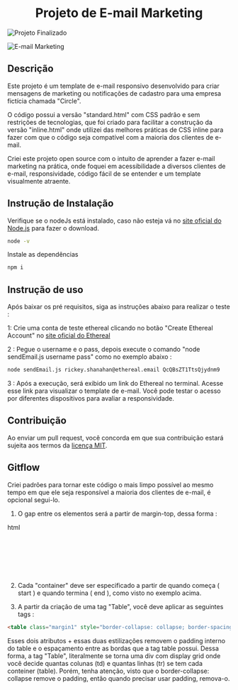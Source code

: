 <h1 align="center"> Projeto de E-mail Marketing </h1>

![Projeto Finalizado](https://img.shields.io/badge/Projeto%20Finalizado-brightgreen?style=flat&logoColor=white)

![E-mail Marketing](https://img.shields.io/badge/E--mail%20Marketing-green?logo=gmail&logoColor=white)

## Descrição 

Este projeto é um template de e-mail responsivo desenvolvido para criar mensagens de marketing ou notificações de cadastro para uma empresa fictícia chamada "Circle".

O código possui a versão "standard.html" com CSS padrão e sem restrições de tecnologias, que foi criado para facilitar a construção da versão "inline.html" onde utilizei das melhores práticas de CSS inline para fazer com que o código seja compatível com a maioria dos clientes de e-mail.

Criei este projeto open source com o intuito de aprender a fazer e-mail marketing na prática, onde foquei em acessibilidade a diversos clientes de e-mail, responsividade, código fácil de se entender e um template visualmente atraente.

## Instrução de Instalação

Verifique se o nodeJs está instalado, caso não esteja vá no [site oficial do Node.js](https://nodejs.org/) para fazer o download.

```bash
node -v
```

Instale as dependências

```bash
npm i
```


## Instrução de uso

Após baixar os pré requisitos, siga as instruções abaixo para realizar o teste :

1: Crie uma conta de teste ethereal clicando no botão "Create Ethereal Account" no [site oficial do Ethereal](https://ethereal.email/)

2 : Pegue o username e o pass, depois execute o comando "node sendEmail.js username pass" como no exemplo abaixo :

```bash
node sendEmail.js rickey.shanahan@ethereal.email QcQBsZT1TtsQjydnm9
```

3 : Após a execução, será exibido um link do Ethereal no terminal. Acesse esse link para visualizar o template de e-mail. Você pode testar o acesso por diferentes dispositivos para avaliar a responsividade.

## Contribuição

Ao enviar um pull request, você concorda em que sua contribuição estará sujeita aos termos da [licença MIT](LICENSE.txt).

## Gitflow

Criei padrões para tornar este código o mais limpo possível ao mesmo tempo em que ele seja responsível a maioria dos clientes de e-mail, é opcional segui-lo.

1) O gap entre os elementos será a partir de margin-top, dessa forma :

html
<!-- start margin 80px -->
<table class="margin1" style="border-collapse: collapse; border-spacing: 0;" cellspacing="0" cellpadding="0">
    <tr>
        <td height="80px" style="line-height: 80px; font-size: 0;">&nbsp;</td>                        
    </tr>
</table>
<!-- end margin 80px -->


2) Cada "container" deve ser especificado a partir de quando começa ( start ) e quando termina ( end ), como visto no exemplo acima.

3) A partir da criação de uma tag "Table", você deve aplicar as seguintes tags :

```html
<table class="margin1" style="border-collapse: collapse; border-spacing: 0;" cellspacing="0" cellpadding="0">
```

Esses dois atributos + essas duas estilizações removem o padding interno do table e o espaçamento entre as bordas que a tag table possui. Dessa forma, a tag "Table", literalmente se torna uma div com display grid onde você decide quantas colunas (td) e quantas linhas (tr) se tem cada conteiner (table). Porém, tenha atenção, visto que o border-collapse: collapse remove o padding, então quando precisar usar padding, remova-o.